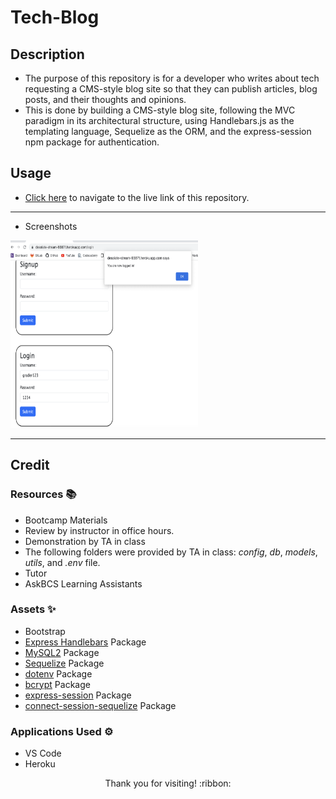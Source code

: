 # Tech-Blog

## Description

- The purpose of this repository is for a developer who writes about tech
requesting a CMS-style blog site so that they can publish articles, blog posts, and their thoughts and opinions.
- This is done by building a CMS-style blog site, following the MVC paradigm in its architectural structure, using Handlebars.js as the templating language, Sequelize as the ORM, and the express-session npm package for authentication.

## Usage

- [Click here](*) to navigate to the live link of this repository.

---------------------------

- Screenshots

<img src="./demo-images/demo1.png" width="300" height="300">

---------------------------

## Credit

### Resources :books:
- Bootcamp Materials
- Review by instructor in office hours.
- Demonstration by TA in class
- The following folders were provided by TA in class: *config*, *db*, *models*, *utils*, and *.env* file.
- Tutor
- AskBCS Learning Assistants

### Assets :sparkles:
- Bootstrap
- [Express Handlebars](https://www.npmjs.com/package/express-handlebars) Package
- [MySQL2](https://www.npmjs.com/package/mysql2) Package
- [Sequelize](https://www.npmjs.com/package/sequelize) Package
- [dotenv](https://www.npmjs.com/package/dotenv) Package
- [bcrypt](https://www.npmjs.com/package/bcrypt) Package
- [express-session](https://www.npmjs.com/package/express-session) Package
- [connect-session-sequelize](https://www.npmjs.com/package/connect-session-sequelize) Package

### Applications Used :gear:
- VS Code
- Heroku

<p align="center">Thank you for visiting! :ribbon:</p>